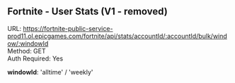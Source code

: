 ## Fortnite - User Stats (V1 - removed)

URL: https://fortnite-public-service-prod11.ol.epicgames.com/fortnite/api/stats/accountId/:accountId/bulk/window/:windowId \
Method: GET \
Auth Required: Yes

**windowId**: 'alltime' / 'weekly'

